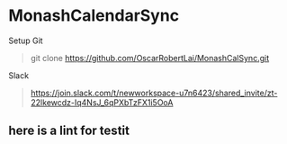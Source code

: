 # MonashCalendarSync

Setup Git

>git clone https://github.com/OscarRobertLai/MonashCalSync.git

Slack
>https://join.slack.com/t/newworkspace-u7n6423/shared_invite/zt-22lkewcdz-Iq4NsJ_6qPXbTzFX1i5OoA
> 
## here is a lint for testit
